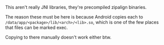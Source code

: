 This aren't really JNI libraries, they're precompiled zipalign binaries.

The reason these must be here is because Android copies each
to `/data/app/<package>/lib/<arch>/<lib>.so`, which is one of the few places that files can be
marked exec.

Copying to there manually doesn't work either btw.

